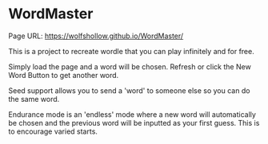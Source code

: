 # WordMaster

Page URL: https://wolfshollow.github.io/WordMaster/

This is a project to recreate wordle that you can play infinitely and for free. 

Simply load the page and a word will be chosen. Refresh or click the New Word Button to get another word.

Seed support allows you to send a 'word' to someone else so you can do the same word. 

Endurance mode is an 'endless' mode where a new word will automatically be chosen and the previous word will be inputted as your first guess.  This is to encourage varied starts.
